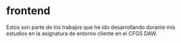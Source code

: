 # frontend
Estos son parte de los trabajos que he ido desarrollando durante mis estudios en la asignatura de entorno cliente en el CFGS DAW.
